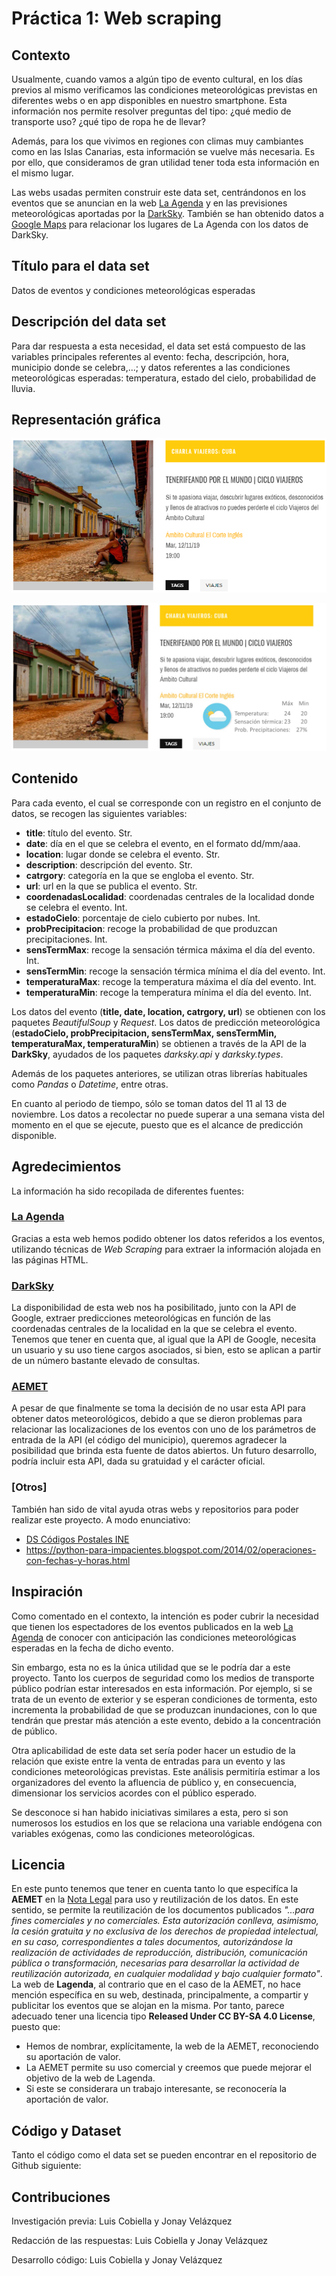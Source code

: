 # Práctica 1: Web scraping

## Contexto

Usualmente, cuando vamos a algún tipo de evento cultural, en los días previos al mismo verificamos las condiciones meteorológicas previstas en diferentes webs o en app disponibles en nuestro smartphone. Esta información nos permite resolver preguntas del tipo: ¿qué medio de transporte uso? ¿qué tipo de ropa he de llevar?

Además, para los que vivimos en regiones con climas muy cambiantes como en las Islas Canarias, esta información se vuelve más necesaria. Es por ello, que consideramos de gran utilidad tener toda esta información en el mismo lugar.

Las webs usadas permiten construir este data set, centrándonos en los eventos que se anuncian en la web [La Agenda](https://lagenda.org) y en las previsiones meteorológicas aportadas por la [DarkSky](https://darksky.net/dev).
También se han obtenido datos a [Google Maps](https://cloud.google.com/maps-platform/) para relacionar los lugares de La Agenda con los datos de DarkSky.


## Título para el data set

Datos de eventos y condiciones meteorológicas esperadas

## Descripción del data set

Para dar respuesta a esta necesidad, el data set está compuesto de las variables principales referentes al evento: fecha, descripción, hora, municipio donde se celebra,...; y datos referentes a las condiciones meteorológicas esperadas: temperatura, estado del cielo, probabilidad de lluvia.

## Representación gráfica

![Imágen real de uno de los eventos (TENERIFEANDO POR EL MUNDO | CICLO VIAJEROS)](imagen1.png)

![Imágen de cómo se vería el evento con los datos de predicción meteorológica (TENERIFEANDO POR EL MUNDO | CICLO VIAJEROS)](imagen2.jpg)

## Contenido

Para cada evento, el cual se corresponde con un registro en el conjunto de datos, se recogen las siguientes variables:

* **title**: título del evento. Str.
* **date**: día en el que se celebra el evento, en el formato dd/mm/aaa.  
* **location**: lugar donde se celebra el evento. Str.
* **description**: descripción del evento. Str.
* **catrgory**: categoría en la que se engloba el evento. Str.  
* **url**: url en la que se publica el evento. Str. 
* **coordenadasLocalidad**: coordenadas centrales de la localidad donde se celebra el evento. Int.
* **estadoCielo**: porcentaje de cielo cubierto por nubes. Int.
* **probPrecipitacion**: recoge la probabilidad de que produzcan precipitaciones. Int.
* **sensTermMax**: recoge la sensación térmica máxima el día del evento. Int.
* **sensTermMin**: recoge la sensación térmica mínima el día del evento. Int.
* **temperaturaMax**: recoge la temperatura máxima el día del evento. Int.
* **temperaturaMin**: recoge la temperatura mínima el día del evento. Int.

Los datos del evento (**title, date, location, catrgory, url**) se obtienen con los paquetes *BeautifulSoup* y *Request*.
Los datos de predicción meteorológica (**estadoCielo, probPrecipitacion, sensTermMax, sensTermMin, temperaturaMax, temperaturaMin**) se obtienen a través de la API de la **DarkSky**, ayudados de los paquetes *darksky.api* y *darksky.types*.

Además de los paquetes anteriores, se utilizan otras librerías habituales como *Pandas* o *Datetime*, entre otras.

En cuanto al periodo de tiempo, sólo se toman datos del 11 al 13 de noviembre. Los datos a recolectar no puede superar a una semana vista del momento en el que se ejecute, puesto que es el alcance de predicción disponible.

## Agredecimientos

La información ha sido recopilada de diferentes fuentes:

### [La Agenda](https://lagenda.org)

Gracias a esta web hemos podido obtener los datos referidos a los eventos, utilizando técnicas de *Web Scraping* para extraer la información alojada en las páginas HTML.

### [DarkSky](https://darksky.net/dev/docs)

La disponibilidad de esta web nos ha posibilitado, junto con la API de Google, extraer predicciones meteorológicas en función de las coordenadas centrales de la localidad en la que se celebra el evento. Tenemos que tener en cuenta que, al igual que la API de Google, necesita un usuario y su uso tiene cargos asociados, si bien, esto se aplican a partir de un número bastante elevado de consultas.



### [AEMET](https://opendata.aemet.es/dist/index.html?#!/predicciones-especificas/Predicci%C3%B3n_por_municipios_diaria_Tiempo_actual)

A pesar de que finalmente se toma la decisión de no usar esta API para obtener datos meteorológicos, debido a que se dieron problemas para relacionar las localizaciones de los eventos con uno de los parámetros de entrada de la API (el código del municipio), queremos agradecer la posibilidad que brinda esta fuente de datos abiertos. Un futuro desarrollo, podría incluir esta API, dada su gratuidad y el carácter oficial.

### [Otros]

También han sido de vital ayuda otras webs y repositorios para poder realizar este proyecto. A modo enunciativo:
* [DS Códigos Postales INE](https://github.com/inigoflores/ds-codigos-postales-ine-es/)
* https://python-para-impacientes.blogspot.com/2014/02/operaciones-con-fechas-y-horas.html



## Inspiración

Como comentado en el contexto, la intención es poder cubrir la necesidad que tienen los espectadores de los eventos publicados en la web [La Agenda](https://lagenda.org) de conocer con anticipación las condiciones meteorológicas esperadas en la fecha de dicho evento.

Sin embargo, esta no es la única utilidad que se le podría dar a este proyecto. Tanto los cuerpos de seguridad como los medios de transporte público podrían estar interesados en esta información. Por ejemplo, si se trata de un evento de exterior y se esperan condiciones de tormenta, esto incrementa la probabilidad de que se produzcan inundaciones, con lo que tendrán que prestar más atención a este evento, debido a la concentración de público.

Otra aplicabilidad de este data set sería poder hacer un estudio de la relación que existe entre la venta de entradas para un evento y las condiciones meteorológicas previstas. Este análisis permitiría estimar a los organizadores del evento la afluencia de público y, en consecuencia, dimensionar los servicios acordes con el público esperado.

Se desconoce si han habido iniciativas similares a esta, pero si son numerosos los estudios en los que se relaciona una variable endógena con variables exógenas, como las condiciones meteorológicas.

## Licencia

En este punto tenemos que tener en cuenta tanto lo que especifíca la **AEMET** en la [Nota Legal](http://www.aemet.es/es/nota_legal) para uso y reutilización de los datos. En este sentido, se permite la reutilización de los documentos publicados *"...para fines comerciales y no comerciales. Esta autorización conlleva, asimismo, la cesión gratuita y no exclusiva de los derechos de propiedad intelectual, en su caso, correspondientes a tales documentos, autorizándose la realización de actividades de reproducción, distribución, comunicación pública o transformación, necesarias para desarrollar la actividad de reutilización autorizada, en cualquier modalidad y bajo cualquier formato"*.
La web de **Lagenda**, al contrario que en el caso de la AEMET, no hace mención específica en su web, destinada, principalmente, a compartir y publicitar los eventos que se alojan en la misma. Por tanto, parece adecuado tener una licencia tipo **Released Under CC BY-SA 4.0 License**, puesto que:
* Hemos de nombrar, explícitamente, la web de la AEMET, reconociendo su aportación de valor.
* La AEMET permite su uso comercial y creemos que puede mejorar el objetivo de la web de Lagenda.
* Si este se considerara un trabajo interesante, se reconocería la aportación de valor.

## Código y Dataset

Tanto el código como el data set se pueden encontrar en el repositorio de Github siguiente:

## Contribuciones

Investigación previa: Luis Cobiella y Jonay Velázquez

Redacción de las respuestas: Luis Cobiella y Jonay Velázquez

Desarrollo código: Luis Cobiella y Jonay Velázquez

